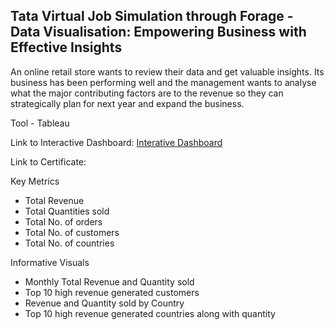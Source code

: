 ## Tata Virtual Job Simulation through Forage - Data Visualisation: Empowering Business with Effective Insights

An online retail store wants to review their data and get valuable insights. Its business has been performing well and the management wants to analyse what the major contributing factors are to the revenue so they can strategically plan for next year and  expand the business. 

Tool - Tableau

Link to Interactive Dashboard: [Interative Dashboard](https://public.tableau.com/views/Tata_forage_visuals/Dashboard1?:language=en-GB&:sid=&:redirect=auth&:display_count=n&:origin=viz_share_link)

Link to Certificate:

Key Metrics

* Total Revenue
* Total Quantities sold
* Total No. of orders
* Total No. of customers
* Total No. of countries

Informative Visuals

* Monthly Total Revenue and Quantity sold 
* Top 10 high revenue generated customers
* Revenue and Quantity sold by Country
* Top 10 high revenue generated countries along with quantity

